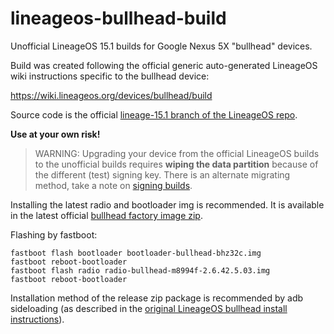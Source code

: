 # lineageos-bullhead-build
Unofficial LineageOS 15.1 builds for Google Nexus 5X "bullhead" devices.

Build was created following the official generic auto-generated
LineageOS wiki instructions specific to the bullhead device:

https://wiki.lineageos.org/devices/bullhead/build

Source code is the official
[lineage-15.1 branch of the LineageOS repo](https://github.com/LineageOS/android/tree/lineage-15.1).

**Use at your own risk!**

> WARNING: Upgrading your device from the official LineageOS builds
> to the unofficial builds requires **wiping the data partition** because
> of the different (test) signing key. There is an alternate migrating
> method, take a note on [signing builds](https://wiki.lineageos.org/signing_builds.html).

Installing the latest radio and bootloader img is recommended.
It is available in the latest official
[bullhead factory image zip](https://developers.google.com/android/images#bullhead).

Flashing by fastboot:

```
fastboot flash bootloader bootloader-bullhead-bhz32c.img
fastboot reboot-bootloader
fastboot flash radio radio-bullhead-m8994f-2.6.42.5.03.img
fastboot reboot-bootloader
```

Installation method of the release zip package is recommended
by adb sideloading (as described in the
[original LineageOS bullhead install instructions](https://wiki.lineageos.org/devices/bullhead/install)).
